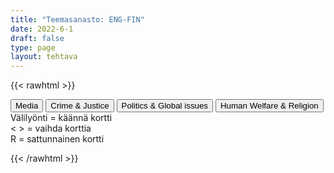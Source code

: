 ```yaml
---
title: "Teemasanasto: ENG-FIN"
date: 2022-6-1
draft: false
type: page
layout: tehtava
---
```

{{< rawhtml >}}
<link rel="stylesheet" type="text/css" href="/css/flashcard1.css"/>
<html>
 <body>
  <div id="cardArea"></div>
  <div id=valikko>
<button id="teema1">Media</button>  <button id="teema2">Crime & Justice</button>   <button id="teema3">Politics & Global issues</button>   <button id="teema4">Human Welfare & Religion</button>
</div>
  <div id="lukumaara"></div>
  <div id="buttonArea" class="grid grid-cols-3"></div>

<div id="nappaimet" class="md:block hidden bg-white panel mb-3 pb-5 dark:bg-warmgray-900"> Välilyönti = käännä kortti<br> < > = vaihda korttia<br> R = sattunnainen kortti </div>

 </body>
</html>

<script> 
$(document).ready(function() {

  var currentQuestion = 0;
  var qbank = [
	["billboard", "mainostaulu"], 
	["breaking news", "tuoreimmat uutiset"], 
	["censorship", "sensuuri, valvonta"], 
	["consumer", "kuluttaja"], 
	["fact-check", "tarkastaa faktat"], 
	["fake news", "valeuutinen"], 
	["mainstream media", "valtamedia"], 
	["mass media", "joukkotiedotusvälineet, massamedia"], 
	["media bias", "median puolueellisuus"], 
	["media literacy", "medialukutaito"], 
	["media outlet", "tiedotusväline"], 
	["multimedia", "multimedia (monia mediamuotoja yhdistelevä media)"], 
	["news bulletin", "uutiskatsaus"], 
	["newsworthy", "uutisarvoinen, uutiskynnyksen ylittävä"], 
	["target audience", "kohdeyleisö"], 
	["announcer", "kuuluttaja"], 
	["anchor", "uutisankkuri"], 
	["broadcast", "lähetys, lähettää ohjelmaa"], 
	["channel", "kanava"], 
	["commentator", "kommentaattori, selostaja"], 
	["commercial", "mainos(-elokuva)"], 
	["(live) footage", "(live-)kuvamateriaali"], 
	["frequency", "taajuus"], 
	["newsreader", "uutistenlukija"], 
	["presenter", "juontaja"], 
	["prime time", "paras katselu-/kuunteluaika"], 
	["televise", "televisioida"], 
	["weather reporter", "säätoimittaja"], 
	["advertisement, advert, ad", "mainos, ilmoitus"], 
	["article", "artikkeli"], 
	["broadsheet", "täysikokoinen (laatu-)sanomalehti"], 
	["byline", "artikkelin kirjoittajan nimi / nimen paikka"], 
	["caption", "kuvateksti"], 
	["circulation", "levikki"], 
	["column", "kolumni, mielipidekirjoitus"], 
	["columnist", "kolumnisti"], 
	["comic strip", "sarjakuva"], 
	["copyright", "tekijänoikeus"], 
	["correspondent", "kirjeenvaihtaja"], 
	["coverage", "uutispeitto, uutisointi"], 
	["edition", "painos, (lehden) numero"], 
	["editor (-in-chief)", "päätoimittaja"], 
	["editorial", "pääkirjoitus"], 
	["feature", "erikoisartikkeli"], 
	["headline", "otsikko"], 
	["investigative journalism", "tutkiva journalismi"], 
	["issue", "lehden numero"], 
	["journalist", "toimittaja, journalisti"], 
	["layout", "taitto, asettelu, ulkoasu"], 
	["magazine", "aikakauslehti"], 
	["news agency", "uutistoimisto"], 
	["newspaper", "sanomalehti"], 
	["periodical", "aikakauslehti"], 
	["the press", "lehdistö"], 
	["print media", "painomedia"], 
	["publication", "julkaisu"], 
	["publisher", "kustantaja, kustantamo"], 
	["reporter", "toimittaja, reportteri"], 
	["scoop", "jymyuutinen, skuuppi"], 
	["subscribe to", "tilata (lehteä)"], 
	["subscription", "tilaus"], 
	["tabloid", "iltapäivälehti"], 
	["tabloid journalism, yellow journalism", "keltainen lehdistö, sensaatiolehdistö"], 
	["algorithm", "algoritmi"], 
	["application, app", "sovellus"], 
	["banner", "banneri, mainospalkki"], 
	["clickbait", "klikkiotsikko"], 
	["crowdsourcing", "joukkoistaminen, yleisön osallistaminen"], 
	["feed", "syöte, uutissyöte"], 
	["livestream", "suoratoisto"], 
	["meme", "meemi"], 
	["paywall", "maksumuuri"], 
	["podcast", "podcast, verkossa julkaistu äänitallenne"], 
	["post", "julkaista, julkaisu"], 
	["search engine", "hakukone"], 
	["streaming platform", "suoratoistoalusta"], 
	["tag", "tägi, merkintä, tunniste, tägätä, merkitä"], 
	["trending", "muodikas, suosittu"], 
	["troll", "trolli, ihminen, joka provosoi kommenteillaan netissä"], 
	["tweet", "tviitti; tviitata, julkaista tviitti"], 
	["viewer", "katsoja"], 
	["vlog (video blog)", "vlogi, videoblogi"], 
	["viral", "viraali, nopean internetsuosion saanut asia tai tapahtuma"],
	["accomplice", "rikoskumppani"], 
	["arson", "tuhopoltto"], 
	["assault", "pahoinpitely"], 
	["blackmail", "kiristys"], 
	["breaking and entering", "murtovarkaus"], 
	["burglar", "murtovaras"], 
	["burglary", "murtovarkaus"], 
	["commit a crime", "tehdä rikos"], 
	["counterfeit", "väärennös"], 
	["crime", "rikos"], 
	["culprit", "syyllinen, syypää"], 
	["drunk driver", "rattijuoppo"], 
	["DUI (driving under the influence)", "rattijuopumus, päihtyneenä ajaminen"], 
	["embezzlement", "kavallus"], 
	["extortion", "kiristys"], 
	["forge", "väärentää"], 
	["forgery", "väärennös"], 
	["fraud", "petos"], 
	["guilty", "syyllinen (adj.)"], 
	["heist", "ryöstö, keikka (erityisesti pankkiin tai taidemuseoon)"], 
	["hijacking", "kaappaus"], 
	["homicide", "murha"], 
	["juvenile delinquent", "nuorisorikollinen"], 
	["manslaughter", "tappo"], 
	["mugging", "pahoinpitely"], 
	["murder", "murha"], 
	["offence", "rike, rikkomus"], 
	["perpetrator, perp", "rikoksentekijä"], 
	["pickpocket", "taskuvaras"], 
	["rapist", "raiskaaja"], 
	["repeat offender", "rikoksenuusija"], 
	["robbery", "ryöstö"], 
	["sexual offender", "seksuaalirikollinen"], 
	["shoplifting", "myymälävarkaus"], 
	["speeding", "ylinopeuden ajaminen"], 
	["smuggle", "salakuljettaa"], 
	["theft", "varkaus"], 
	["thief", "varas"], 
	["treason", "petos"], 
	["acquit", "vapauttaa, antaa vapauttava tuomio"], 
	["appeal", "vedota, vetoomus"], 
	["arrest", "pidättää, vangita"], 
	["bail", "takuu"], 
	["capital punishment", "kuolemanrangaistus"], 
	["charge", "syyte, nostaa syyte"], 
	["community service", "yhdyskuntapalvelu"], 
	["convict", "tuomita, todeta syylliseksi; vanki"], 
	["conviction", "tuomio (syylliseksi tuomitseminen)"], 
	["court case", "oikeusjuttu"], 
	["DA (district attorney)", "syyttäjä"], 
	["defence", "puolustus"], 
	["defendant", "vastaaja, syytetty"], 
	["death penalty", "kuolemanrangaistus"], 
	["file a lawsuit", "syyttää, nostaa syyte"], 
	["fine", "sakko, sakkorangaistus"], 
	["imprisonment", "vankeus"], 
	["inmate", "vanki"], 
	["jail", "vankila (puhekielinen)"], 
	["judge", "tuomari"], 
	["jury", "valamiehistö"], 
	["lawyer", "asianajaja"], 
	["pardon", "armahdus, armahtaa"], 
	["parole", "ehdonalainen"], 
	["plaintiff", "kantaja"], 
	["press charges", "syyttää, nostaa syyte"], 
	["prison", "vankila"], 
	["probation", "ehdollinen tuomio"], 
	["prosecutor", "syyttäjä"], 
	["restraining order", "lähestymiskielto"], 
	["sentence", "tuomio; tuomita, langettaa tuomio"], 
	["sue", "haastaa oikeuteen"], 
	["statement", "todistajanlausunto"], 
	["suspended sentence", "ehdollinen tuomio"], 
	["testify", "todistaa (oikeudessa)"], 
	["testimony", "todistajanlausunto"], 
	["ticket", "rikesakko, sakko"], 
	["trial", "oikeudenkäynti"], 
	["verdict", "tuomio (juryn päätös)"], 
	["witness", "todistaa; nähdä rikos"], 
  ["act", "laki, asetus"], 
	["administration", "hallinto"], 
	["bill", "lakiehdotus"], 
	["candidate", "ehdokas"], 
	["census", "väestönlaskenta"], 
	["coalition government", "kokoomus-, koalitiohallitus"], 
	["constitution", "perustuslaki"], 
	["democracy", "demokratia"], 
	["dissolve", "hajottaa"], 
	["domestic policy", "sisäpolitiikka"], 
	["election campaign", "vaalikampanja"], 
	["foreign policy", "ulkopolitiikka"], 
	["general elections", "eduskuntavaalit"], 
	["government", "hallitus"], 
	["head of state", "valtion päämies"], 
	["judiciary, judicial system", "oikeuslaitos"], 
	["legislation", "lainsäädäntö"], 
	["majority", "enemmistö"], 
	["Member of Parliament (MP)", "kansanedustaja"], 
	["Member of the European Parliament (MEP)", "eurokansanedustaja"], 
	["minority", "vähemmistö"], 
	["monarchy", "monarkia"], 
	["municipal elections", "kunnallisvaalit"], 
	["municipality", "kunta"], 
	["opposition", "oppositio"], 
	["parliament", "eduskunta, parlamentti"], 
	["party", "puolue"], 
	["referendum", "kansanäänestys"], 
	["representative", "kansanedustaja"], 
	["republic", "tasavalta"], 
	["stand for (BrE), run for (AmE)", "olla ehdolla"], 
	["term (of office)", "virkakausi"], 
	["the European Union", "Euroopan Unioni"], 
	["the Left, the left wing", "vasemmisto"], 
	["the Right, the right wing", "oikeisto"], 
	["universal suffrage, right to vote", "äänioikeus"], 
	["vice-president", "varapresidentti"], 
	["vote", "äänestää"], 
	["aid worker, relief worker", "avustustyöntekijä"], 
	["alienation", "syrjäytyminen"], 
	["asylum", "turvapaikka"], 
	["asylum seeker", "turvapaikanhakija"], 
	["BIPOC (black, indigenous and people of color)", "mustat, alkuperäiskansat ja muut ei-valkoiseksi rodullistetut henkilöt"], 
	["charity", "hyväntekeväisyys(järjestö)"], 
	["deportation", "maastakarkotus"], 
	["developing country", "kehittyvä maa"], 
	["discrimination", "syrjintä"], 
	["dissident", "toisinajattelija"], 
	["emigrate", "muuttaa maasta"], 
	["expat", "ulkomailla asuva"], 
	["fair trade", "reilu kauppa"], 
	["famine", "nälänhätä"], 
	["grant", "myöntää"], 
	["humanitarian aid", "hätäapu"], 
	["illiterate", "luku- ja kirjoitustaidoton"], 
	["immigrant", "maahanmuuttaja"], 
	["immigration", "maahanmuutto"], 
	["indigenous", "kotoperäinen, alkuperäinen"], 
	["infant mortality", "lapsikuolleisuus"], 
	["integration", "sulautuminen"], 
	["justice", "oikeudenmukaisuus, oikeus"], 
	["life expectancy", "odotettu elinikä"], 
	["literacy", "luku- ja kirjoitustaito"], 
	["living conditions", "elinolosuhteet"], 
	["low-income country", "vähävarainen maa"], 
	["malnourishment", "aliravitsemus, huono ravinto"], 
	["minority", "vähemmistö"], 
	["monetary aid", "rahallinen apu"], 
	["multicultural", "monikulttuurinen"], 
	["NGO, non-governmental organisation", "kansalaisjärjestö"], 
	["peacekeeper", "rauhanturvaaja"], 
	["racial segregation", "rotuerottelu"], 
	["racism", "rasismi, rotuviha"], 
	["reception centre", "vastaanottokeskus"], 
	["refugee", "pakolainen"], 
	["relief aid", "hätäapu"], 
	["relief worker", "avustustyöntekijä"], 
	["residence permit", "oleskelulupa"], 
	["slum", "slummi"], 
	["starvation", "nälänhätä"], 
	["tolerance", "suvaitsevaisuus"], 
	["urban ghetto", "slummi"], 
	["work permit", "työlupa"], 
  ["allowance", "avustus, tuki"], 
	["authorities", "viranomaiset"], 
	["benefit", "avustus, tuki, etu"], 
	["citizen", "kansalainen"], 
	["citizenship", "kansalaisuus"], 
	["child benefit", "lapsilisä"], 
	["children’s home", "lastenkoti"], 
	["day care centre, kindergarten", "päiväkoti"], 
	["disability benefit", "vammaistuki"], 
	["equality", "tasa-arvo"], 
	["homelessness", "asunnottomuus"], 
	["housing benefit", "asumistuki"], 
	["income", "tulot"], 
	["income tax", "tulovero"], 
	["health care", "terveydenhuolto"], 
	["individuals with special needs", "vammaiset"], 
	["maternity package", "äitiyspakkaus"], 
	["nationality", "kansalaisuus"], 
	["OAP (old age pensioner)", "eläkeläinen"], 
	["poverty", "köyhyys"], 
	["resident", "asukas"], 
	["retire", "jäädä eläkkeelle"], 
	["retiree", "eläkeläinen"], 
	["senior citizen", "vanhus"], 
	["sheltered housing", "palvelutalo"], 
	["sickness allowance", "sairauspäiväraha"], 
	["social security", "sosiaaliturva"], 
	["standard of living", "elintaso"], 
	["student grant", "opintotuki"], 
	["subsidy", "avustus, valtionapu"], 
	["the elderly", "vanhukset"], 
	["unemployment benefit", "työttömyyskorvaus"], 
	["welfare state", "hyvinvointivaltio"], 
	["civil ceremony", "siviilivihkiminen"], 
	["civil partnership", "rekisteröity parisuhde"], 
	["cohabitation", "avoliitto"], 
	["child support", "elatusapu"], 
	["custody", "huoltajuus"], 
	["divorce", "avioero"], 
	["joint custody", "yhteishuoltajuus"], 
	["live together", "olla avoliitossa, asua yhdessä"], 
	["marriage", "avioliitto"], 
	["prenuptial agreement", "avioehto"], 
	["atheism", "ateismi"], 
	["baptism", "kaste"], 
	["bless", "siunata"], 
	["christening", "kaste"], 
	["communion", "ehtoollinen"], 
	["confirmation", "ripille pääsy"], 
	["confirmation camp group leader", "isonen"], 
	["congregation", "seurakunta (kirkkoväki)"], 
	["faith", "usko"], 
	["fast, fasting", "paasto"], 
	["hymn", "virsi"], 
	["mass", "messu"], 
	["parish", "seurakunta"], 
	["pray", "rukoilla"], 
	["prayer", "rukous"], 
	["preach", "saarnata"], 
	["Prometheus camp", "Prometheus-leiri"], 
	["religion", "uskonto"], 
	["religious", "uskonnollinen"], 
	["sacred", "pyhä"], 
	["secular", "maallinen"], 
	["sermon", "saarna"], 
	["service", "jumalanpalvelus"], 
  ];

  beginActivity();
  edellinen();
  random();
  seuraava();
  kortinVaihto();

  	$("#teema1").on("click", function(){
	currentQuestion = 0;
    beginActivity();
	document.getElementById(teema1).blur();
    })
    $("#teema2").on("click", function(){
    currentQuestion = 83;
    beginActivity();
	document.getElementById(teema2).blur();
    })
    $("#teema3").on("click", function(){
    currentQuestion = 162;
    beginActivity();
	document.getElementById(teema3).blur();
    })
    $("#teema4").on("click", function(){
    currentQuestion = 245;
    beginActivity();
	blur();
    })

  window.addEventListener('keydown', (e) => {
    if (e.keyCode === 32 && e.target === document.body) {
      e.preventDefault();
    }
  });

  document.body.onkeydown = function(event) {
    event = event || window.event;
    var keycode = event.charCode || event.keyCode;
    if (keycode === 37 && currentQuestion > 0) {
      currentQuestion--;
      beginActivity();
    }

    if (keycode === 82) {
      var randomNumber = Math.floor(Math.random() * qbank.length);
      currentQuestion = randomNumber;
      beginActivity();
    }

    if (keycode === 39 && currentQuestion < qbank.length - 1) {
      currentQuestion++;
      beginActivity();
    }

    if (keycode === 32) {
      var parentDiv = document.getElementById("cardArea");
      var childDiv = document.getElementById("card1");
      if (parentDiv.contains(childDiv)) {
        $("#cardArea").empty()
        $("#cardArea").append('<div id="card2" class="card">' + qbank[currentQuestion][1] + '</div>')
        $("#card2").css("background-color", "#00473c")
      } else {
        $("#cardArea").empty()
        $("#cardArea").append('<div id="card1" class="card">' + qbank[currentQuestion][0] + '</div>')
        $("#card1").css("background-color", "#1F2937")
      }
    }

  }
 	function beginActivity() {
    $("#cardArea").empty();
    $("#cardArea").append('<div id="card1" class="card">' + qbank[currentQuestion][0] + '</div>');
    $("#card1").css("background-color", "#1F2937");
    $("#lukumaara").empty();
    var korttia = document.createElement('div')
    korttia.innerHTML = currentQuestion + 1 + " / " + qbank.length;
    document.getElementById('lukumaara').appendChild(korttia);
  }

  function kortinVaihto() {
    $("#cardArea").on("click", function() {
      var parentDiv = document.getElementById("cardArea");
      var childDiv = document.getElementById("card1");
      if (parentDiv.contains(childDiv)) {
        $("#cardArea").empty()
        $("#cardArea").append('<div id="card2" class="card">' + qbank[currentQuestion][1] + '</div>')
        $("#card2").css("background-color", "#00473c")
      } else {
        $("#cardArea").empty()
        $("#cardArea").append('<div id="card1" class="card">' + qbank[currentQuestion][0] + '</div>')
        $("#card1").css("background-color", "#1F2937")
      }
    })
  }


  function edellinen() {
    $("#buttonArea").append('<div id="prevButton">Edellinen</div>');
    $("#prevButton").on("click", function() {
      if (currentQuestion > 0) {
        currentQuestion--;
        beginActivity();
      }
    })
  }

  function random() {
    $("#buttonArea").append('<div id="random">Random</div>');
    $("#random").on("click", function() {
      var randomNumber = Math.floor(Math.random() * qbank.length);
      currentQuestion = randomNumber;
      beginActivity();
    })
  }

  function seuraava() {
    $("#buttonArea").append('<div id="nextButton">Seuraava</div>');
    $("#nextButton").on("click", function() {
      if (currentQuestion < qbank.length - 1) {
        currentQuestion++;
        beginActivity();
      }
    })
  }
})
</script>

{{< /rawhtml >}}